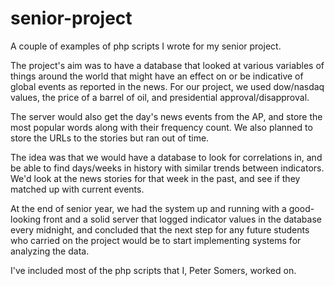 senior-project
==============

A couple of examples of php scripts I wrote for my senior project.

The project's aim was to have a database that looked at various variables of things around the world that might have an effect on or be indicative of global events as reported in the news. For our project, we used dow/nasdaq values, the price of a barrel of oil, and presidential approval/disapproval.

The server would also get the day's news events from the AP, and store the most popular words along with their frequency count. We also planned to store the URLs to the stories but ran out of time.

The idea was that we would have a database to look for correlations in, and be able to find days/weeks in history with similar trends between indicators. We'd look at the news stories for that week in the past, and see if they matched up with current events.

At the end of senior year, we had the system up and running with a good-looking front and a solid server that logged indicator values in the database every midnight, and concluded that the next step for any future students who carried on the project would be to start implementing systems for analyzing the data.

I've included most of the php scripts that I, Peter Somers, worked on.
